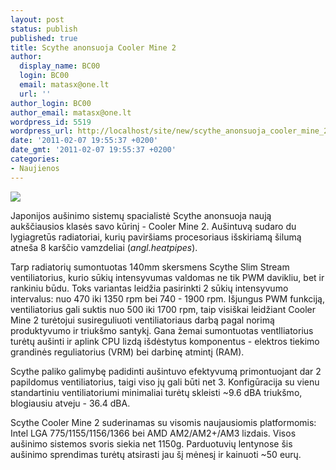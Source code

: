 ```yaml
---
layout: post
status: publish
published: true
title: Scythe anonsuoja Cooler Mine 2
author:
  display_name: BC00
  login: BC00
  email: matasx@one.lt
  url: ''
author_login: BC00
author_email: matasx@one.lt
wordpress_id: 5519
wordpress_url: http://localhost/site/new/scythe_anonsuoja_cooler_mine_2/
date: '2011-02-07 19:55:37 +0200'
date_gmt: '2011-02-07 19:55:37 +0200'
categories:
- Naujienos
---
```

<div class="imgright"><img src="http://www.part.lt/img/95ea3366f8305068ea8953d45de4d299712.jpg"  /></div>
<p>Japonijos aušinimo sistemų spacialistė Scythe anonsuoja naują aukščiausios klasės savo kūrinį - Cooler Mine 2. Aušintuvą sudaro du lygiagretūs radiatoriai, kurių paviršiams procesoriaus išskiriamą šilumą atneša 8 karščio vamzdeliai (<i>angl.heatpipes</i>). </p>
<p>Tarp radiatorių sumontuotas 140mm skersmens Scythe Slim Stream ventiliatorius, kurio sūkių intensyvumas valdomas ne tik PWM davikliu, bet ir rankiniu būdu. Toks variantas leidžia pasirinkti 2 sūkių intensyvumo intervalus: nuo 470 iki 1350 rpm bei 740 - 1900 rpm. Išjungus PWM funkciją, ventiliatorius gali suktis nuo 500 iki 1700 rpm, taip visiškai leidžiant Cooler Mine 2 turėtojui susireguliuoti ventiliatoriaus darbą pagal norimą produktyvumo ir triukšmo santykį. Gana žemai sumontuotas ventlliatorius turėtų aušinti ir aplink CPU lizdą išdėstytus komponentus - elektros tiekimo grandinės reguliatorius (VRM) bei darbinę atmintį (RAM).</p>
<p>Scythe paliko galimybę padidinti aušintuvo efektyvumą primontuojant dar 2 papildomus ventiliatorius, taigi viso jų gali būti net 3. Konfigūracija su vienu standartiniu ventiliatoriumi minimaliai turėtų skleisti ~9.6 dBA triukšmo, blogiausiu atveju - 36.4 dBA.</p>
<p>Scythe Cooler Mine 2 suderinamas su visomis naujausiomis platformomis: Intel LGA 775/1155/1156/1366 bei AMD AM2/AM2+/AM3 lizdais. Visos aušinimo sistemos svoris siekia net 1150g. Parduotuvių lentynose šis aušinimo sprendimas turėtų atsirasti jau šį mėnesį ir kainuoti ~50 eurų.<br /></p>
